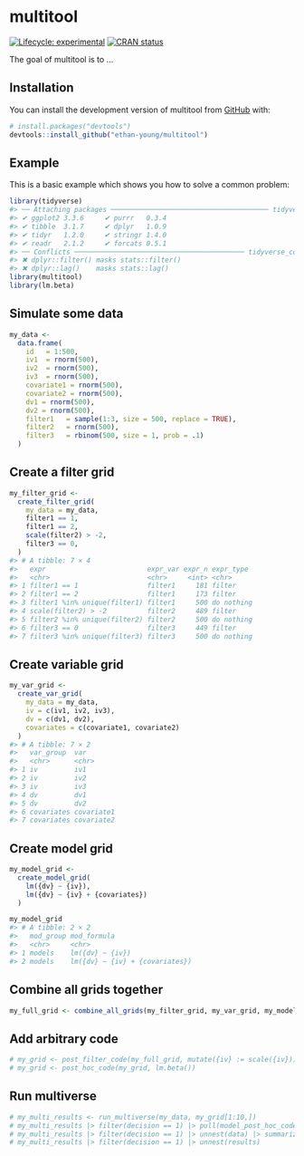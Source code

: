 
<!-- README.md is generated from README.Rmd. Please edit that file -->

# multitool

<!-- badges: start -->

[![Lifecycle:
experimental](https://img.shields.io/badge/lifecycle-experimental-orange.svg)](https://lifecycle.r-lib.org/articles/stages.html#experimental)
[![CRAN
status](https://www.r-pkg.org/badges/version/multitool)](https://CRAN.R-project.org/package=multitool)
<!-- badges: end -->

The goal of multitool is to …

## Installation

You can install the development version of multitool from
[GitHub](https://github.com/) with:

``` r
# install.packages("devtools")
devtools::install_github("ethan-young/multitool")
```

## Example

This is a basic example which shows you how to solve a common problem:

``` r
library(tidyverse)
#> ── Attaching packages ─────────────────────────────────────── tidyverse 1.3.1 ──
#> ✔ ggplot2 3.3.6     ✔ purrr   0.3.4
#> ✔ tibble  3.1.7     ✔ dplyr   1.0.9
#> ✔ tidyr   1.2.0     ✔ stringr 1.4.0
#> ✔ readr   2.1.2     ✔ forcats 0.5.1
#> ── Conflicts ────────────────────────────────────────── tidyverse_conflicts() ──
#> ✖ dplyr::filter() masks stats::filter()
#> ✖ dplyr::lag()    masks stats::lag()
library(multitool)
library(lm.beta)
```

## Simulate some data

``` r
my_data <-
  data.frame(
    id   = 1:500,
    iv1  = rnorm(500),
    iv2  = rnorm(500),
    iv3  = rnorm(500),
    covariate1 = rnorm(500),
    covariate2 = rnorm(500),
    dv1 = rnorm(500),
    dv2 = rnorm(500),
    filter1   = sample(1:3, size = 500, replace = TRUE),
    filter2   = rnorm(500),
    filter3   = rbinom(500, size = 1, prob = .1)
  )
```

## Create a filter grid

``` r
my_filter_grid <-
  create_filter_grid(
    my_data = my_data,
    filter1 == 1,
    filter1 == 2,
    scale(filter2) > -2,
    filter3 == 0,
  )
#> # A tibble: 7 × 4
#>   expr                         expr_var expr_n expr_type 
#>   <chr>                        <chr>     <int> <chr>     
#> 1 filter1 == 1                 filter1     181 filter    
#> 2 filter1 == 2                 filter1     173 filter    
#> 3 filter1 %in% unique(filter1) filter1     500 do nothing
#> 4 scale(filter2) > -2          filter2     489 filter    
#> 5 filter2 %in% unique(filter2) filter2     500 do nothing
#> 6 filter3 == 0                 filter3     449 filter    
#> 7 filter3 %in% unique(filter3) filter3     500 do nothing
```

## Create variable grid

``` r
my_var_grid <-
  create_var_grid(
    my_data = my_data,
    iv = c(iv1, iv2, iv3),
    dv = c(dv1, dv2),
    covariates = c(covariate1, covariate2)
  )
#> # A tibble: 7 × 2
#>   var_group  var       
#>   <chr>      <chr>     
#> 1 iv         iv1       
#> 2 iv         iv2       
#> 3 iv         iv3       
#> 4 dv         dv1       
#> 5 dv         dv2       
#> 6 covariates covariate1
#> 7 covariates covariate2
```

## Create model grid

``` r
my_model_grid <-
  create_model_grid(
    lm({dv} ~ {iv}),
    lm({dv} ~ {iv} + {covariates})
  )

my_model_grid
#> # A tibble: 2 × 2
#>   mod_group mod_formula                   
#>   <chr>     <chr>                         
#> 1 models    lm({dv} ~ {iv})               
#> 2 models    lm({dv} ~ {iv} + {covariates})
```

## Combine all grids together

``` r
my_full_grid <- combine_all_grids(my_filter_grid, my_var_grid, my_model_grid)
```

## Add arbitrary code

``` r
# my_grid <- post_filter_code(my_full_grid, mutate({iv} := scale({iv})), mutate({dv} := log({dv})))
# my_grid <- post_hoc_code(my_grid, lm.beta())
```

## Run multiverse

``` r
# my_multi_results <- run_multiverse(my_data, my_grid[1:10,])
# my_multi_results |> filter(decision == 1) |> pull(model_post_hoc_code) |> str_replace_all(" \\|> ", " |> \n") |> glue::glue()
# my_multi_results |> filter(decision == 1) |> unnest(data) |> summarize(mean = mean(iv1), sd = sd(iv1))
# my_multi_results |> filter(decision == 1) |> unnest(results)
```
